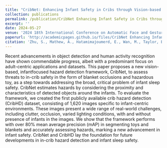 ```yaml
---
title: "CribNet: Enhancing Infant Safety in Cribs through Vision-based Hazard Detection"
collection: publications
permalink: /publication/CribNet Enhancing Infant Safety in Cribs through Vision-based Hazard Detection
excerpt: ''
date: 2024-05-27
venue: '2024 18th International Conference on Automatic Face and Gesture Recognition (FG)'
paperurl: 'http://academicpages.github.io/files/CribNet Enhancing Infant Safety in Cribs through Vision-based Hazard Detection.pdf'
citation: 'Zhu, S., Mathew, A., Hatamimajoumerd, E., Wan, M., Taylor, B., Venkatesaramani, R., & Ostadabbas, S. CribNet: Enhancing Infant Safety in Cribs through Vision-based Hazard Detection.'
---
```


Recent advancements in object detection and human activity recognition have shown commendable progress, albeit with a predominant focus on adult-centric applications and datasets. This paper proposes a new vision-based, infantfocused hazard detection framework, CribNet, to assess threats to in-crib safety in the form of blanket occlusions and hazardous toy, as a step towards addressing the broad, critical problem of infant sleep safety. CribNet estimates hazards by considering the proximity and characteristics of detected objects around the infants. To evaluate the framework, we created the first publicly available crib hazard detection (CribHD) dataset, consisting of 1,620 images specific to infant-centric environments. These images present a wide range of real-world challenges, including clutter, occlusion, varied lighting conditions, with and without presence of infants in the images. We show that the framework performs with over 80% mean average precision (mAP) in segmenting toys and blankets and accurately assessing hazards, marking a new advancement in infant safety. CribNet and CribHD lay the foundation for future developments in in-crib hazard detection and infant sleep safety.